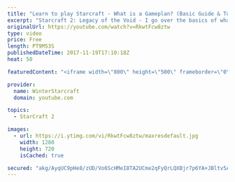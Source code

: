```yaml
---
title: "Learn to play Starcraft - What is a Gameplan? (Basic Guide & Tutorial)"
excerpt: "Starcraft 2: Legacy of the Void - I go over the basics of what a gameplan in starcraft 2 is and how to put one together.  Note this is not a guide on WHAT gameplan you should be using as each race!"
originalUrl: https://youtube.com/watch?v=RkwtFcw8ztw
type: video
price: Free
length: PT9M53S
publishedDateTime: 2017-11-19T17:10:18Z
heat: 50

featuredContent: "<iframe width=\"800\" height=\"500\" frameborder=\"0\" src=\"https://www.youtube.com/embed/RkwtFcw8ztw\" allow=\"accelerometer; autoplay; encrypted-media; gyroscope; picture-in-picture\" allowfullscreen></iframe>"

provider:
  name: WinterStarcraft
  domain: youtube.com

topics:
  - StarCraft 2

images:
  - url: https://i.ytimg.com/vi/RkwtFcw8ztw/maxresdefault.jpg
    width: 1280
    height: 720
    isCached: true

secured: "akg/AyqUC9pHe8/zUD/Vo6ScHMeI8TA2UCme2qFyQrLQXBjr7p6YA+JBltv5AqbGwiySkbw00emg+i2dG+0uKLJLX0m2tNWN9OT+EbwcCebq3q9/gNR/TNP+xlZSSSlnBrUYy4DT4EmisoWFnIcWSq0khfMXr/VGmSToA9Jzd4UptmjsWmjuHThs37ehjAqMlINh6GIkfPeUX495oAVR4WXUCdzDp9bY9pLsX2BkRIcS7/6SKg3cvCc32yAsoJxgLvDNUfqPlo7NULdTa8xNgizLUqRzbU2pQjNykh5bU5yQilsF/UBQsngUvqJHb4rNQkOTpVUcX3UG4dc6xbFtQ1M1tVaLifaC1MpsZmZ84c/Xiv4FizLkSePxZwjguWYGc0CWsqcAIHfkyYGnUdzv3phTt55HsZH7mT6g2xZEGSA=;kVXsEdBoYBrk35cFgzbPJQ=="
---
```


